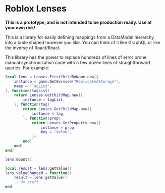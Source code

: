# Roblox Lenses

**This is a prototype, and is not intended to be production ready. Use
at your own risk!**

This is a library for easily defining mappings from a DataModel
hierarchy, into a table shaped however you like. You can think of it
like GraphQL or like the inverse of Roact/React.

This library has the power to replace hundreds of lines of error prone
manual synchronization code with a few dozen lines of straightforward
queries. For example:

```lua
local lens = Lenses.FirstChildByName.new({
    instance = game:GetService("ReplicatedStorage"),
    name = "TagList",
}, function(tagList)
    return Lenses.GetChildMap.new({
        instance = tagList,
    }, function(tag)
        return Lenses.GetChildMap.new({
            instance = tag,
        }, function(prop)
            return Lenses.GetProperty.new({
                instance = prop,
                key = "Value",
            })
        end)
    end)
end)

lens:mount()

local result = lens:getValue()
lens.valueChanged = function()
    result = lens:getValue()
    -- do stuff
end
```
